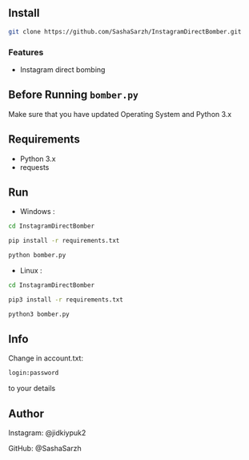 ## Install

```bash
git clone https://github.com/SashaSarzh/InstagramDirectBomber.git
```

### Features

- Instagram direct bombing

## Before Running `bomber.py`

Make sure that you have updated Operating System and Python 3.x

## Requirements

*  Python 3.x
*  requests

## Run

* Windows :

```bash
cd InstagramDirectBomber
```

```bash
pip install -r requirements.txt
```

```bash
python bomber.py
```
* Linux :

```bash
cd InstagramDirectBomber
```

```bash
pip3 install -r requirements.txt
```

```bash
python3 bomber.py
```

## Info

Change in account.txt: 
```bash
login:password
``` 
to your details


## Author

Instagram: @jidkiypuk2

GitHub: @SashaSarzh
